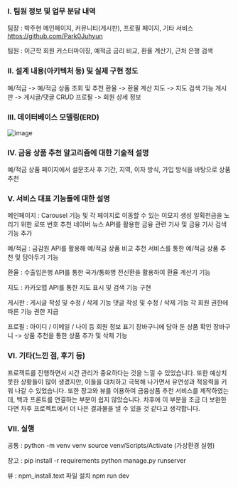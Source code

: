 ### I. 팀원 정보 및 업무 분담 내역

팀장 : 박주현 메인페이지, 커뮤니티(게시판), 프로필 페이지, 기타 서비스
https://github.com/Park0Juhyun

팀원 : 이근학 회원 커스터마이징, 예적금 금리 비교, 환율 계산기, 근처 은행 검색

### II. 설계 내용(아키텍처 등) 및 실제 구현 정도

예/적금 -> 예/적금 상품 조회 및 추천
환율 -> 환율 계산
지도 -> 지도 검색 기능 
게시판 -> 게시글/댓글 CRUD
프로필 -> 회원 상세 정보

### III. 데이터베이스 모델링(ERD)

![image](https://github.com/gnaak/projects/assets/139318007/444001f5-d0a3-49ac-8e3d-c8b6829b1e45)

### IV. 금융 상품 추천 알고리즘에 대한 기술적 설명

예/적금 상품 페이지에서 설문조사 후 기간, 지역, 이자 방식, 가입 방식을 바탕으로 상품 추천 

### V. 서비스 대표 기능들에 대한 설명

메인페이지 : 
Carousel 기능 및 각 페이지로 이동할 수 있는 이모지 생성
일획천금을 노리기 위한 로또 번호 추천 
네이버 뉴스 API를 활용한 금융 관련 기사 및 금융 기사 검색 기능 추가 

예/적금 :
금감원 API를 활용해 예/적금 상품 비교
추천 서비스를 통한 예/적금 상품 추천 및 담아두기 기능 

환율 : 
수출입은행 API를 통한 국가/통화명 전신환을 활용하여 환율 계산기 기능 

지도 : 
카카오맵 API를 통한 지도 표시 및 검색 기능 구현 

게시판 :
게시글 작성 및 수정 / 삭제 기능 
댓글 작성 및 수정 / 삭제 기능
각 회원 권한에 따른 기능 권한 지급 

프로필 : 
아이디 / 이메일 / 나이 등 회원 정보 표기
장바구니에 담아 둔 상품 확인 
장바구니 -> 상품 추천을 통한 상품 추가 및 삭제 기능 

### VI. 기타(느낀 점, 후기 등)

프로젝트를 진행하면서 시간 관리가 중요하다는 것을 느낄 수 있었습니다. 또한 예상치 못한 상황들이 많이 생겼지만, 이들을 대처하고 극복해 나가면서 유연성과 적응력을 키워 나갈 수 있었습니다. 
또한 장고와 뷰를 이용하여 금융상품 추천 서비스를 제작하였는데, 백과 프론트를 연결하는 부분이 쉽지 않았습니다. 차후에 이 부분을 조금 더 보완한다면 차후 프로젝트에서 더 나은 결과물을 낼 수 있을 것 같다고 생각합니다.

### VII. 실행

공통 : 
python -m venv venv 
source venv/Scripts/Activate (가상환경 실행)

장고 : 
pip install -r requirements
python manage.py runserver

뷰 : 
npm_install.text 파일 설치
npm run dev
